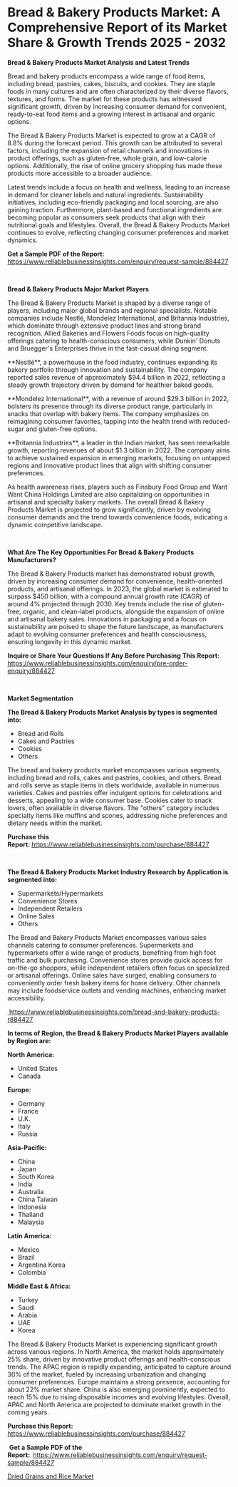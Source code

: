 <p><h1>Bread & Bakery Products Market: A Comprehensive Report of its Market Share & Growth Trends 2025 - 2032</h1></p><p><strong>Bread & Bakery Products Market Analysis and Latest Trends</strong></p>
<p><p>Bread and bakery products encompass a wide range of food items, including bread, pastries, cakes, biscuits, and cookies. They are staple foods in many cultures and are often characterized by their diverse flavors, textures, and forms. The market for these products has witnessed significant growth, driven by increasing consumer demand for convenient, ready-to-eat food items and a growing interest in artisanal and organic options.</p><p>The Bread & Bakery Products Market is expected to grow at a CAGR of 8.8% during the forecast period. This growth can be attributed to several factors, including the expansion of retail channels and innovations in product offerings, such as gluten-free, whole grain, and low-calorie options. Additionally, the rise of online grocery shopping has made these products more accessible to a broader audience.</p><p>Latest trends include a focus on health and wellness, leading to an increase in demand for cleaner labels and natural ingredients. Sustainability initiatives, including eco-friendly packaging and local sourcing, are also gaining traction. Furthermore, plant-based and functional ingredients are becoming popular as consumers seek products that align with their nutritional goals and lifestyles. Overall, the Bread & Bakery Products Market continues to evolve, reflecting changing consumer preferences and market dynamics.</p></p>
<p><strong>Get a Sample PDF of the Report:&nbsp;</strong> <a href="https://www.reliablebusinessinsights.com/enquiry/request-sample/884427?utm_campaign=2319&utm_medium=2&utm_source=Github&utm_content=ia&utm_term=07042025&utm_id=bread-bakery-products">https://www.reliablebusinessinsights.com/enquiry/request-sample/884427</a></p>
<p>&nbsp;</p>
<p><strong>Bread & Bakery Products Major Market Players</strong></p>
<p><p>The Bread & Bakery Products Market is shaped by a diverse range of players, including major global brands and regional specialists. Notable companies include Nestlé, Mondelez International, and Britannia Industries, which dominate through extensive product lines and strong brand recognition. Allied Bakeries and Flowers Foods focus on high-quality offerings catering to health-conscious consumers, while Dunkin' Donuts and Bruegger's Enterprises thrive in the fast-casual dining segment.</p><p>**Nestlé**, a powerhouse in the food industry, continues expanding its bakery portfolio through innovation and sustainability. The company reported sales revenue of approximately $94.4 billion in 2022, reflecting a steady growth trajectory driven by demand for healthier baked goods.</p><p>**Mondelez International**, with a revenue of around $29.3 billion in 2022, bolsters its presence through its diverse product range, particularly in snacks that overlap with bakery items. The company emphasizes on reimagining consumer favorites, tapping into the health trend with reduced-sugar and gluten-free options.</p><p>**Britannia Industries**, a leader in the Indian market, has seen remarkable growth, reporting revenues of about $1.3 billion in 2022. The company aims to achieve sustained expansion in emerging markets, focusing on untapped regions and innovative product lines that align with shifting consumer preferences.</p><p>As health awareness rises, players such as Finsbury Food Group and Want Want China Holdings Limited are also capitalizing on opportunities in artisanal and specialty bakery markets. The overall Bread & Bakery Products Market is projected to grow significantly, driven by evolving consumer demands and the trend towards convenience foods, indicating a dynamic competitive landscape.</p></p>
<p>&nbsp;</p>
<p><strong>What Are The Key Opportunities For Bread & Bakery Products Manufacturers?</strong></p>
<p><p>The Bread & Bakery Products market has demonstrated robust growth, driven by increasing consumer demand for convenience, health-oriented products, and artisanal offerings. In 2023, the global market is estimated to surpass $450 billion, with a compound annual growth rate (CAGR) of around 4% projected through 2030. Key trends include the rise of gluten-free, organic, and clean-label products, alongside the expansion of online and artisanal bakery sales. Innovations in packaging and a focus on sustainability are poised to shape the future landscape, as manufacturers adapt to evolving consumer preferences and health consciousness, ensuring longevity in this dynamic market.</p></p>
<p><strong>Inquire or Share Your Questions If Any Before Purchasing This Report:</strong> <a href="https://www.reliablebusinessinsights.com/enquiry/pre-order-enquiry/884427?utm_campaign=2319&utm_medium=2&utm_source=Github&utm_content=ia&utm_term=07042025&utm_id=bread-bakery-products">https://www.reliablebusinessinsights.com/enquiry/pre-order-enquiry/884427</a></p>
<p>&nbsp;</p>
<p><strong>Market Segmentation</strong></p>
<p><strong>The Bread & Bakery Products Market Analysis by types is segmented into:</strong></p>
<p><ul><li>Bread and Rolls</li><li>Cakes and Pastries</li><li>Cookies</li><li>Others</li></ul></p>
<p><p>The bread and bakery products market encompasses various segments, including bread and rolls, cakes and pastries, cookies, and others. Bread and rolls serve as staple items in diets worldwide, available in numerous varieties. Cakes and pastries offer indulgent options for celebrations and desserts, appealing to a wide consumer base. Cookies cater to snack lovers, often available in diverse flavors. The "others" category includes specialty items like muffins and scones, addressing niche preferences and dietary needs within the market.</p></p>
<p><strong>Purchase this Report:&nbsp;</strong><a href="https://www.reliablebusinessinsights.com/purchase/884427?utm_campaign=2319&utm_medium=2&utm_source=Github&utm_content=ia&utm_term=07042025&utm_id=bread-bakery-products">https://www.reliablebusinessinsights.com/purchase/884427</a></p>
<p>&nbsp;</p>
<p><strong>The Bread & Bakery Products Market Industry Research by Application is segmented into:</strong></p>
<p><ul><li>Supermarkets/Hypermarkets</li><li>Convenience Stores</li><li>Independent Retailers</li><li>Online Sales</li><li>Others</li></ul></p>
<p><p>The Bread and Bakery Products Market encompasses various sales channels catering to consumer preferences. Supermarkets and hypermarkets offer a wide range of products, benefiting from high foot traffic and bulk purchasing. Convenience stores provide quick access for on-the-go shoppers, while independent retailers often focus on specialized or artisanal offerings. Online sales have surged, enabling consumers to conveniently order fresh bakery items for home delivery. Other channels may include foodservice outlets and vending machines, enhancing market accessibility.</p></p>
<p><a href="https://www.reliablebusinessinsights.com/bread-and-bakery-products-r884427?utm_campaign=2319&utm_medium=2&utm_source=Github&utm_content=ia&utm_term=07042025&utm_id=bread-bakery-products">&nbsp;https://www.reliablebusinessinsights.com/bread-and-bakery-products-r884427</a></p>
<p><strong>In terms of Region, the Bread & Bakery Products Market Players available by Region are:</strong></p>
<p>
    <p> <strong> North America: </strong>
        <ul>
            <li>United States</li>
            <li>Canada</li>
        </ul>
        </p> 
    <p> <strong> Europe: </strong>
        <ul>
            <li>Germany</li>
            <li>France</li>
            <li>U.K.</li>
            <li>Italy</li>
            <li>Russia</li>
        </ul>
        </p> 
    <p> <strong> Asia-Pacific: </strong>
        <ul>
            <li>China</li>
            <li>Japan</li>
            <li>South Korea</li>
            <li>India</li>
            <li>Australia</li>
            <li>China Taiwan</li>
            <li>Indonesia</li>
            <li>Thailand</li>
            <li>Malaysia</li>
        </ul>
        </p> 
    <p> <strong> Latin America: </strong>
        <ul>
            <li>Mexico</li>
            <li>Brazil</li>
            <li>Argentina Korea</li>
            <li>Colombia</li>
        </ul>
        </p> 
    <p> <strong> Middle East & Africa: </strong>
        <ul>
            <li>Turkey</li>
            <li>Saudi</li>
            <li>Arabia</li>
            <li>UAE</li>
            <li>Korea</li>
        </ul>
    </p>
    </p>
<p><p>The Bread & Bakery Products Market is experiencing significant growth across various regions. In North America, the market holds approximately 25% share, driven by innovative product offerings and health-conscious trends. The APAC region is rapidly expanding, anticipated to capture around 30% of the market, fueled by increasing urbanization and changing consumer preferences. Europe maintains a strong presence, accounting for about 22% market share. China is also emerging prominently, expected to reach 15% due to rising disposable incomes and evolving lifestyles. Overall, APAC and North America are projected to dominate market growth in the coming years.</p></p>
<p><strong>Purchase this Report: </strong><a href="https://www.reliablebusinessinsights.com/purchase/884427?utm_campaign=2319&utm_medium=2&utm_source=Github&utm_content=ia&utm_term=07042025&utm_id=bread-bakery-products">https://www.reliablebusinessinsights.com/purchase/884427</a></p>
<p>&nbsp;<strong>Get a Sample PDF of the Report:&nbsp;&nbsp;</strong><a href="https://www.reliablebusinessinsights.com/enquiry/request-sample/884427?utm_campaign=2319&utm_medium=2&utm_source=Github&utm_content=ia&utm_term=07042025&utm_id=bread-bakery-products">https://www.reliablebusinessinsights.com/enquiry/request-sample/884427</a></p>
<p><strong></strong></p>
<p><p><a href="https://github.com/oslieselotte2192/Market-Research-Report-List-1/blob/main/dried-grains-and-rice-market.md?utm_campaign=2319&utm_medium=2&utm_source=Github&utm_content=ia&utm_term=07042025&utm_id=bread-bakery-products">Dried Grains and Rice Market</a></p></p>